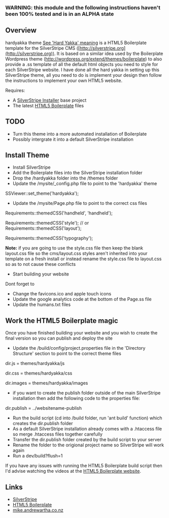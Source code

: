 ### WARNING: this module and the following instructions haven't been 100% tested and is in an ALPHA state

## Overview

hardyakka theme [See 'Hard Yakka' meaning](http://en.wikipedia.org/wiki/Yakka) is a HTML5 Boilerplate template for the SilverStripe CMS ([http://silverstripe.org](http://silverstripe.org)). 
It is based on a similar idea used by the Boilerplate Wordpress theme (http://wordpress.org/extend/themes/boilerplate) to also provide 
a .ss template of all the default html objects you need to style for each SilverStripe website. I have done all the hard yakka in setting 
up this SilverStripe theme, all you need to do is implement your design then follow the instructions to implement your own HTML5 website.

Requires:

 * A [SilverStripe Installer](http://github.com/silverstripe/silverstripe-installer) base project
 * The latest [HTML5 Boilerplate](http://html5boilerplate.com/) files

## TODO ##

 * Turn this theme into a more automated installation of Boilerplate
 * Possibly intergrate it into a default SilverStripe installation

## Install Theme ##

 * Install SilverStripe
 * Add the Boilerplate files into the SilverStripe installation folder
 * Drop the /hardyakka folder into the /themes folder
 * Update the /mysite/_config.php file to point to the 'hardyakka' theme

SSViewer::set_theme('hardyakka');

 * Update the /mysite/Page.php file to point to the correct css files

Requirements::themedCSS('handheld', 'handheld');

Requirements::themedCSS('style'); // or Requirements::themedCSS('layout');

Requirements::themedCSS('typography');

**Note:** if you are going to use the style.css file then keep the blank layout.css file so the cms/layout.css styles aren't inherited into your template on a fresh install
or instead rename the style.css file to layout.css so as to not cause these conflicts

 * Start building your website

Dont forget to

 * Change the favicons.ico and apple touch icons
 * Update the google analytics code at the bottom of the Page.ss file
 * Update the humans.txt files
 
## Work the HTML5 Boilerplate magic ##
Once you have finished building your website and you wish to create the final version so you can publish and deploy the site

 * Update the /build/config/project.properties file in the 'Directory Structure' section to point to the correct theme files

dir.js = themes/hardyakka/js

dir.css = themes/hardyakka/css

dir.images = themes/hardyakka/images

 * if you want to create the publish folder outside of the main SilverStripe installation then add the following code to the properties file:

dir.publish = ../websitename-publish

 * Run the build script (cd into /build folder, run 'ant build' function) which creates the dir.publish folder
 * As a default SilverStripe installation already comes with a .htaccess file so merge .htaccess files together carefully
 * Transfer the dir.publish folder created by the build script to your server
 * Rename the folder to the origional project name so SilverStripe will work again
 * Run a dev/build?flush=1

If you have any issues with running the HTML5 Boilerplate build script then I'd advise watching the videos at the [HTML5 Boilerplate website](http://html5boilerplate.com/).

## Links ##

 * [SilverStripe](http://silverstripe.org/)
 * [HTML5 Boilerplate](http://html5boilerplate.com/)
 * [mike.andrewartha.co.nz](http://mike.andrewartha.co.nz/)